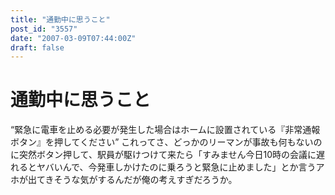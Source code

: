 ```yaml
---
title: "通勤中に思うこと"
post_id: "3557"
date: "2007-03-09T07:44:00Z"
draft: false
---
```


# 通勤中に思うこと

“緊急に電車を止める必要が発生した場合はホームに設置されている『非常通報ボタン』を押してください” これってさ、どっかのリーマンが事故も何もないのに突然ボタン押して、駅員が駆けつけて来たら「すみません今日10時の会議に遅れるとヤバいんで、今発車しかけたのに乗ろうと緊急に止めました」とか言うアホが出てきそうな気がするんだが俺の考えすぎだろうか。
